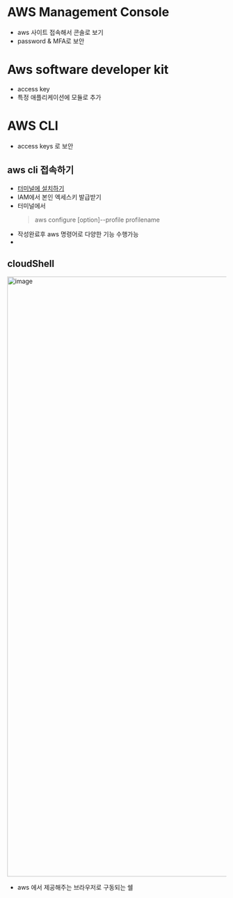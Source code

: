 # AWS Management Console
- aws 사이트 접속해서 콘솔로 보기
- password & MFA로 보안

# Aws software developer kit
- access key
- 특정 애플리케이션에 모듈로 추가

# AWS CLI
- access keys 로 보안

## aws cli 접속하기
- [터미널에 설치하기](https://aws.amazon.com/ko/cli/)
- IAM에서 본인 엑세스키 발급받기
- 터미널에서
  > aws configure [option]--profile profilename
  >
- 작성완료후 aws 명령어로 다양한 기능 수행가능
- 

## cloudShell

<img width="1377" alt="image" src="https://github.com/jinia91/TIL/assets/85499582/734b8a41-cec8-4503-ac1f-4e9b16be43fe">

- aws 에서 제공해주는 브라우저로 구동되는 쉘

